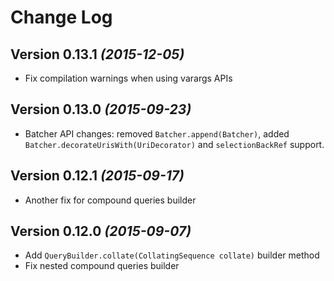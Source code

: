 Change Log
==========

Version 0.13.1 *(2015-12-05)*
----------------------------

 * Fix compilation warnings when using varargs APIs

Version 0.13.0 *(2015-09-23)*
----------------------------

 * Batcher API changes: removed `Batcher.append(Batcher)`, added `Batcher.decorateUrisWith(UriDecorator)` and `selectionBackRef` support.

Version 0.12.1 *(2015-09-17)*
----------------------------

 * Another fix for compound queries builder

Version 0.12.0 *(2015-09-07)*
----------------------------

 * Add `QueryBuilder.collate(CollatingSequence collate)` builder method
 * Fix nested compound queries builder
